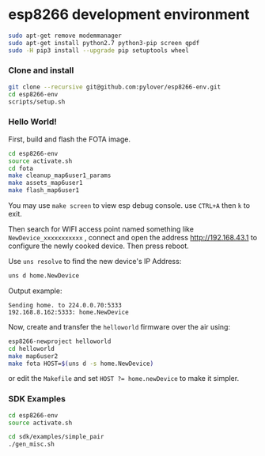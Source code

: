 # esp8266 development environment

```bash
sudo apt-get remove modemmanager
sudo apt-get install python2.7 python3-pip screen qpdf
sudo -H pip3 install --upgrade pip setuptools wheel
```

### Clone and install

```bash
git clone --recursive git@github.com:pylover/esp8266-env.git 
cd esp8266-env
scripts/setup.sh
```

### Hello World!

First, build and flash the FOTA image.
```bash
cd esp8266-env
source activate.sh
cd fota
make cleanup_map6user1_params
make assets_map6user1
make flash_map6user1
```

You may use `make screen` to view esp debug console. use `CTRL+A` then `k` to
exit.

Then search for WIFI access point named something like `NewDevice_xxxxxxxxxxx`
, connect and open the address http://192.168.43.1 to configure the newly 
cooked device. Then press reboot.

Use `uns resolve` to find the new device's IP Address:

```bash
uns d home.NewDevice
```

Output example:

```
Sending home. to 224.0.0.70:5333
192.168.8.162:5333: home.NewDevice
```

Now, create and transfer the `helloworld` firmware over the air using:

```bash
esp8266-newproject helloworld
cd helloworld
make map6user2
make fota HOST=$(uns d -s home.NewDevice)
```

or edit the `Makefile` and set `HOST ?= home.newDevice` to make it simpler.


### SDK Examples

```bash
cd esp8266-env
source activate.sh

cd sdk/examples/simple_pair
./gen_misc.sh

```

